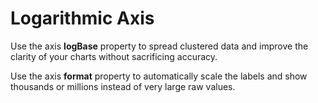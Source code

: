 Logarithmic Axis
=================

Use the axis **logBase** property to spread clustered data and improve the clarity of your charts without sacrificing accuracy.

Use the axis **format** property to automatically scale the labels and show thousands or millions instead of very large raw values.